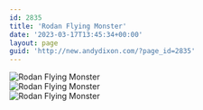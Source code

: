 ```yaml
---
id: 2835
title: 'Rodan Flying Monster'
date: '2023-03-17T13:45:34+00:00'
layout: page
guid: 'http://new.andydixon.com/?page_id=2835'
---
```


![Rodan Flying Monster](https://i0.wp.com/assets.g8x2.ldn.idrivee2-23.com/posters/Rodan%20Flying%20Monster%2001.jpg?w=1200&ssl=1 "Rodan Flying Monster")  
![Rodan Flying Monster](https://i0.wp.com/assets.g8x2.ldn.idrivee2-23.com/posters/Rodan%20Flying%20Monster%2002.jpg?w=1200&ssl=1 "Rodan Flying Monster")  
![Rodan Flying Monster](https://i0.wp.com/assets.g8x2.ldn.idrivee2-23.com/posters/Rodan%20Flying%20Monster%2003.jpg?w=1200&ssl=1 "Rodan Flying Monster")